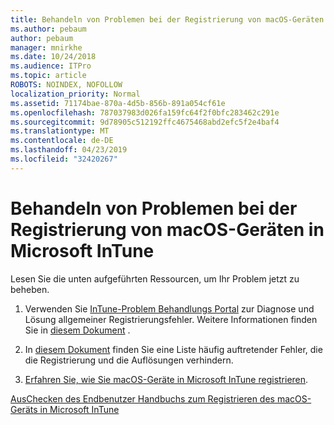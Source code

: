 ```yaml
---
title: Behandeln von Problemen bei der Registrierung von macOS-Geräten in Microsoft InTune
ms.author: pebaum
author: pebaum
manager: mnirkhe
ms.date: 10/24/2018
ms.audience: ITPro
ms.topic: article
ROBOTS: NOINDEX, NOFOLLOW
localization_priority: Normal
ms.assetid: 71174bae-870a-4d5b-856b-891a054cf61e
ms.openlocfilehash: 787037983d026fa159fc64f2f0bfc283462c291e
ms.sourcegitcommit: 9d78905c512192ffc4675468abd2efc5f2e4baf4
ms.translationtype: MT
ms.contentlocale: de-DE
ms.lasthandoff: 04/23/2019
ms.locfileid: "32420267"
---
```

# <a name="troubleshoot-issues-with-enrolling-macos-devices-in-microsoft-intune"></a>Behandeln von Problemen bei der Registrierung von macOS-Geräten in Microsoft InTune

Lesen Sie die unten aufgeführten Ressourcen, um Ihr Problem jetzt zu beheben. 
  
1. Verwenden Sie [InTune-Problem Behandlungs Portal](https://devicemanagement.microsoft.com/#blade/Microsoft_Intune_DeviceSettings/TroubleshootBlade) zur Diagnose und Lösung allgemeiner Registrierungsfehler. Weitere Informationen finden Sie in [diesem Dokument](https://docs.microsoft.com/intune/help-desk-operators) . 
    
2. In [diesem Dokument](https://docs.microsoft.com/intune-classic/troubleshoot/troubleshoot-device-enrollment-in-intune) finden Sie eine Liste häufig auftretender Fehler, die die Registrierung und die Auflösungen verhindern. 
    
3. [Erfahren Sie, wie Sie macOS-Geräte in Microsoft InTune registrieren](https://docs.microsoft.com/intune/macos-enroll).
    
[AusChecken des Endbenutzer Handbuchs zum Registrieren des macOS-Geräts in Microsoft InTune](https://docs.microsoft.com/intune-user-help/enroll-your-device-in-intune-macos-cp)
  

